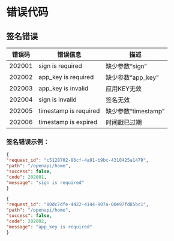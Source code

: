 # 错误代码

## 签名错误

| 错误码 | 错误信息 | 描述 |
| --- | --- | --- |
| 202001 | sign is required | 缺少参数“sign” |
| 202002 | app_key is required | 缺少参数“app_key” |
| 202003 | app_key is invalid | 应用KEY无效 |
| 202004 | sign is invalid | 签名无效 |
| 202005 | timestamp is required | 缺少参数“timestamp” |
| 202006 | timestamp is expired | 时间戳已过期 |


### 签名错误示例：

```json
{
"request_id": "c5128702-86cf-4a91-b9bc-4310425a1479",
"path": "/openapi/home",
"success": false,
"code": 202001,
"message": "sign is required"
}
```

```json
{
"request_id": "00dc7dfe-4422-4144-907a-00e97fd85bc1",
"path": "/openapi/home",
"success": false,
"code": 202002,
"message": "app_key is required"
}
```
